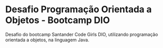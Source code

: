 # Desafio Programação Orientada a Objetos - Bootcamp DIO

Desafio do bootcamp Santander Code Girls DIO, utilizando programação orientada a objetos, na linguagem Java.
